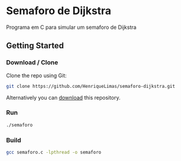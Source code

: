 # Semaforo de Dijkstra
Programa em C para simular um semaforo de Dijkstra

## Getting Started

### Download / Clone

Clone the repo using Git:

```bash
git clone https://github.com/HenriqueLimas/semaforo-dijkstra.git
```

Alternatively you can [download](https://github.com/HenriqueLimas/semaforo-dijkstra/archive/master.zip)
this repository.

### Run
```bash
./semaforo
```

### Build
```bash
gcc semaforo.c -lpthread -o semaforo
```
